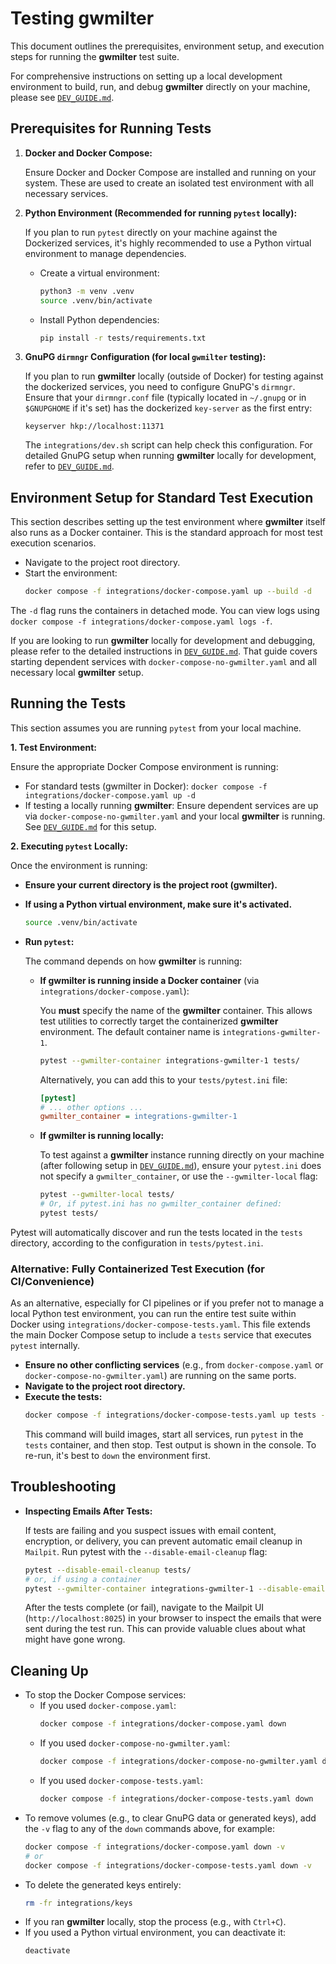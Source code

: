 # Testing gwmilter

This document outlines the prerequisites, environment setup, and execution steps for running the **gwmilter** test suite.

For comprehensive instructions on setting up a local development environment to build, run, and debug **gwmilter** directly on your machine, please see [`DEV_GUIDE.md`](../DEV_GUIDE.md).

## Prerequisites for Running Tests

1.  **Docker and Docker Compose:**
    
    Ensure Docker and Docker Compose are installed and running on your system. These are used to create an isolated test environment with all necessary services.
2.  **Python Environment (Recommended for running `pytest` locally):**
    
    If you plan to run `pytest` directly on your machine against the Dockerized services, it's highly recommended to use a Python virtual environment to manage dependencies.
    *   Create a virtual environment:
        ```sh
        python3 -m venv .venv
        source .venv/bin/activate
        ```
    *   Install Python dependencies:
        ```sh
        pip install -r tests/requirements.txt
        ```
3.  **GnuPG `dirmngr` Configuration (for local `gwmilter` testing):**
    
    If you plan to run **gwmilter** locally (outside of Docker) for testing against the dockerized services, you need to configure GnuPG's `dirmngr`. Ensure that your `dirmngr.conf` file (typically located in `~/.gnupg` or in `$GNUPGHOME` if it's set) has the dockerized `key-server` as the first entry:
    ```
    keyserver hkp://localhost:11371
    ```
    The `integrations/dev.sh` script can help check this configuration. For detailed GnuPG setup when running **gwmilter** locally for development, refer to [`DEV_GUIDE.md`](../DEV_GUIDE.md).

## Environment Setup for Standard Test Execution

This section describes setting up the test environment where **gwmilter** itself also runs as a Docker container. This is the standard approach for most test execution scenarios.

*   Navigate to the project root directory.
*   Start the environment:
    ```sh
    docker compose -f integrations/docker-compose.yaml up --build -d
    ```
The `-d` flag runs the containers in detached mode. You can view logs using `docker compose -f integrations/docker-compose.yaml logs -f`.

If you are looking to run **gwmilter** locally for development and debugging, please refer to the detailed instructions in [`DEV_GUIDE.md`](../DEV_GUIDE.md). That guide covers starting dependent services with `docker-compose-no-gwmilter.yaml` and all necessary local **gwmilter** setup.

## Running the Tests

This section assumes you are running `pytest` from your local machine.

**1. Test Environment:**

   Ensure the appropriate Docker Compose environment is running:
   *   For standard tests (gwmilter in Docker): `docker compose -f integrations/docker-compose.yaml up -d`
   *   If testing a locally running **gwmilter**: Ensure dependent services are up via `docker-compose-no-gwmilter.yaml` and your local **gwmilter** is running. See [`DEV_GUIDE.md`](../DEV_GUIDE.md) for this setup.

**2. Executing `pytest` Locally:**

   Once the environment is running:
   *   **Ensure your current directory is the project root (**gwmilter**).**
   *   **If using a Python virtual environment, make sure it's activated.**
       ```sh
       source .venv/bin/activate
       ```
   *   **Run `pytest`:**

       The command depends on how **gwmilter** is running:

       *   **If **gwmilter** is running inside a Docker container** (via `integrations/docker-compose.yaml`):

           You **must** specify the name of the **gwmilter** container. This allows test utilities to correctly target the containerized **gwmilter** environment. The default container name is `integrations-gwmilter-1`.
           ```sh
           pytest --gwmilter-container integrations-gwmilter-1 tests/
           ```
           Alternatively, you can add this to your `tests/pytest.ini` file:
           ```ini
           [pytest]
           # ... other options ...
           gwmilter_container = integrations-gwmilter-1
           ```

       *   **If **gwmilter** is running locally:**

           To test against a **gwmilter** instance running directly on your machine (after following setup in [`DEV_GUIDE.md`](../DEV_GUIDE.md)), ensure your `pytest.ini` does not specify a `gwmilter_container`, or use the `--gwmilter-local` flag:
           ```sh
           pytest --gwmilter-local tests/
           # Or, if pytest.ini has no gwmilter_container defined:
           pytest tests/
           ```
   Pytest will automatically discover and run the tests located in the `tests` directory, according to the configuration in `tests/pytest.ini`.

### Alternative: Fully Containerized Test Execution (for CI/Convenience)

As an alternative, especially for CI pipelines or if you prefer not to manage a local Python test environment, you can run the entire test suite within Docker using `integrations/docker-compose-tests.yaml`. This file extends the main Docker Compose setup to include a `tests` service that executes `pytest` internally.

*   **Ensure no other conflicting services** (e.g., from `docker-compose.yaml` or `docker-compose-no-gwmilter.yaml`) are running on the same ports.
*   **Navigate to the project root directory.**
*   **Execute the tests:**
    ```sh
    docker compose -f integrations/docker-compose-tests.yaml up tests --build
    ```
    This command will build images, start all services, run `pytest` in the `tests` container, and then stop. Test output is shown in the console. To re-run, it's best to `down` the environment first.

## Troubleshooting

*   **Inspecting Emails After Tests:**

    If tests are failing and you suspect issues with email content, encryption, or delivery, you can prevent automatic email cleanup in `Mailpit`. Run pytest with the `--disable-email-cleanup` flag:
    ```bash
    pytest --disable-email-cleanup tests/
    # or, if using a container
    pytest --gwmilter-container integrations-gwmilter-1 --disable-email-cleanup tests/
    ```
    After the tests complete (or fail), navigate to the Mailpit UI (`http://localhost:8025`) in your browser to inspect the emails that were sent during the test run. This can provide valuable clues about what might have gone wrong.

## Cleaning Up

*   To stop the Docker Compose services:
    *   If you used `docker-compose.yaml`:
        ```sh
        docker compose -f integrations/docker-compose.yaml down
        ```
    *   If you used `docker-compose-no-gwmilter.yaml`:
        ```sh
        docker compose -f integrations/docker-compose-no-gwmilter.yaml down
        ```
    *   If you used `docker-compose-tests.yaml`:
        ```sh
        docker compose -f integrations/docker-compose-tests.yaml down
        ```
*   To remove volumes (e.g., to clear GnuPG data or generated keys), add the `-v` flag to any of the `down` commands above, for example:
    ```sh
    docker compose -f integrations/docker-compose.yaml down -v
    # or
    docker compose -f integrations/docker-compose-tests.yaml down -v
    ```
*   To delete the generated keys entirely:
    ```sh
    rm -fr integrations/keys
    ```
*   If you ran **gwmilter** locally, stop the process (e.g., with `Ctrl+C`).
*   If you used a Python virtual environment, you can deactivate it:
    ```sh
    deactivate
    ```
